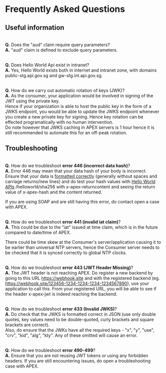 # Frequently Asked Questions

## Useful information

<br>**Q.** Does the "aud" claim require query parameters?
<br>**A.** "aud" claim is defined to exclude query parameters.

<br>**Q.** Does Hello World Api exist in intranet?
<br>**A.** Yes, Hello World exists both in internet and intranet zone, with domains public-stg.api.gov.sg and gw-stg.int.api.gov.sg.

<br>**Q.** How do we carry out automatic rotation of keys (JWK)?
<br>**A.** As the consumer, your application would be involved in signing of the JWT using the private key.
<br>Hence if your organization is able to host the public key in the form of a JWKS endpoint, you would be able to update the JWKS endpoint whenever you create a new private key for signing. Hence key rotation can be effected programatically with no human intervention.
<br>Do note however that JWKS caching in APEX servers is 1 hour hence it is still recommended to automate this for an off-peak rotation.

## Troubleshooting

<br>**Q.** How do we troubleshoot **error 446 (incorrect data hash)**?
<br>**A.** Error 446 may mean that your data hash of your body is incorrect. Ensure that your data is [formatted correctly](docs/dev/jwt-auth?id=apex-standardized-json-payload) (generally without spaces and carriage returns/new lines) and do test your hash values with [Hello World APIs](docs/hello-world/jwt-auth?id=sha-256-generator) /helloworld/sha256 with x-apex-returncontent and seeing the return value of x-apex-hash and the content returned.

If you are using SOAP and are still having this error, do contact open a case with APEX.

<br>**Q.** How do we troubleshoot **error 441 (invalid iat claim)**?
<br>**A.** This could be due to the "iat" issued at time claim, which is in the future compared to date/time of APEX.

There could be time skew at the Consumer's server/application causing it to be earlier than universal NTP servers, hence the Consumer server needs to be checked that it is synced correctly to global NTP clocks.

<br>**Q.** How do we troubleshoot **error 443 (JWT Header Missing)**?
<br>**A.** The JWT header is not reaching APEX. Do register a new backend by going to this URL https://webhook.site and with the registered backend (eg. https://webhook.site/123456-1234-1234-1234-1234567890), use your application to call this. From your registered URL, you will be able to see if the header x-apex-jwt is indeed reaching the backend.

<br>**Q.** How do we troubleshoot **error 433 (Invalid JWKS)**?
<br>**A.** Do check that the JWKS is formatted correct in JSON (use only double quotes, key values need to be double-quoted, curly brackets and square brackets are correct).
<br> Also, do ensure that the JWKs have all the required keys - "x", "y", "use", "crv", "kid", "alg", "kty". Any of these omitted will cause an error.

<br>**Q.** How do we troubleshoot **error 490-499**?
<br>**A.** Ensure that you are not reusing JWT tokens or using any forbidden headers. If you are still encountering issues, do open a troubleshooting case with APEX.
